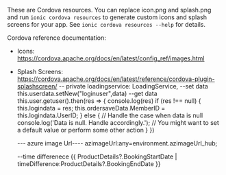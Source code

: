 These are Cordova resources. You can replace icon.png and splash.png and run
`ionic cordova resources` to generate custom icons and splash screens for your
app. See `ionic cordova resources --help` for details.

Cordova reference documentation:

- Icons: https://cordova.apache.org/docs/en/latest/config_ref/images.html
- Splash Screens: https://cordova.apache.org/docs/en/latest/reference/cordova-plugin-splashscreen/
-- private loadingservice: LoadingService,
--set data
this.userdata.setNew("loginuser",data)
--get data
   this.user.getuser().then(res => {
      console.log(res)
      if (res !== null) {
        this.logindata = res;
        this.ordersaveData.MemberID = this.logindata.UserID;
      } else {
        // Handle the case when data is null
        console.log('Data is null. Handle accordingly.');
        // You might want to set a default value or perform some other action
      }
    })

  --- azure image Url----
   azimageUrl:any=environment.azimageUrl_hub;

  --time differenece
    {{ ProductDetails?.BookingStartDate | timeDifference:ProductDetails?.BookingEndDate }} 
